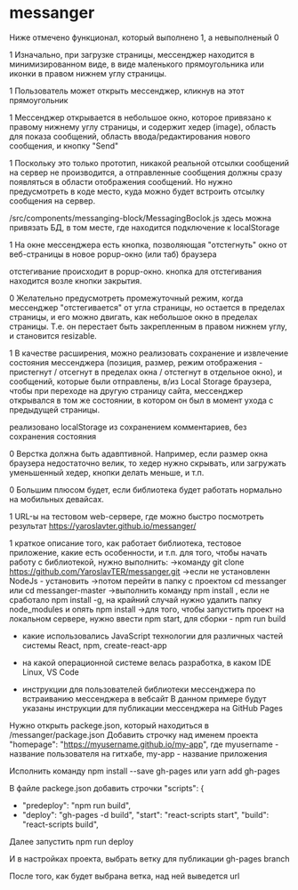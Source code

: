 # messanger

Ниже отмечено функционал, который выполнено 1, а невыполненый 0

1 Изначально, при загрузке страницы, мессенджер находится в минимизированном виде,
в виде маленького прямоугольника или иконки в правом нижнем углу страницы.

1 Пользователь может открыть мессенджер, кликнув на этот прямоугольник

1 Мессенджер открывается в небольшое окно, которое привязано к правому нижнему углу страницы,
и содержит хедер (image), область для показа сообщений, область ввода/редактирования нового сообщения,
и кнопку "Send"

1 Поскольку это только прототип, никакой реальной отсылки сообщений на сервер не производится,
а отправленные сообщения должны сразу появляться в области отображения сообщений.
Но нужно предусмотреть в коде место, куда можно будет встроить отсылку сообщения на сервер.

/src/components/messanging-block/MessagingBoclok.js здесь можна привязать БД, в том месте, где
находится подключение к localStorage

1 На окне мессенджера есть кнопка, позволяющая "отстегнуть" окно от веб-страницы
в новое popup-окно (или таб) браузера

отстегивание происходит в popup-окно. кнопка для отстегивания находится возле кнопки закрытия.

0 Желательно предусмотреть промежуточный режим, когда мессенджер "отстегивается" от угла страницы,
но остается в пределах страницы, и его можно двигать, как небольшое окно в пределах страницы.
Т.е. он перестает быть закрепленным в правом нижнем углу, и становится resizable.

1 В качестве расширения, можно реализовать сохранение и извлечение состояния мессенджера
(позиция, размер, режим отображения - пристегнут / отсегнут в пределах окна / отстегнут в отдельное окно),
и сообщений, которые были отправлены, в/из Local Storage браузера, чтобы при переходе на другую страницу сайта,
мессенджер открывался в том же состоянии, в котором он был в момент ухода с предыдущей страницы.

реализовано localStorage из сохранением комментариев, без сохранения состояния

0 Верстка должна быть адавптивной. Например, если размер окна браузера недостаточно велик,
то хедер нужно скрывать, или загружать уменьшенный хедер, кнопки делать меньше, и т.п.

0 Большим плюсом будет, если библиотека будет работать нормально на мобильных девайсах.

1 URL-ы на тестовом web-сервере, где можно быстро посмотреть результат
https://yaroslavter.github.io/messanger/

1 краткое описание того, как работает библиотека, тестовое приложение, какие есть особенности, и т.п.
для того, чтобы начать работу с библиотекой, нужно выполнить:
->команду git clone https://github.com/YaroslavTER/messanger.git
->если не установленн NodeJs - установить
->потом перейти в папку с проектом cd messanger или cd messanger-master
->выполнить команду npm install , если не сработало npm install -g, на крайний случай нужно удалить папку node_modules и опять npm install
->для того, чтобы запустить проект на локальном сервере, нужно ввести npm start, для сборки - npm run build

* какие использовались JavaScript технологии для различных частей системы
  React, npm, create-react-app

* на какой операционной системе велась разработка, в каком IDE
  Linux, VS Code

* инструкции для пользователей библиотеки мессенджера по встраиванию мессенджера в вебсайт
  В данном примере будут указаны инструкции для публикации мессенджера на GitHub Pages

Нужно открыть packege.json, который находиться в /messanger/package.json
Добавить строчку над именем проекта "homepage": "https://myusername.github.io/my-app",
где myusername - название пользователя на гитхабе, my-app - название приложения

Исполнить команду npm install --save gh-pages или yarn add gh-pages

В файле packege.json добавить строчки
"scripts": {

* "predeploy": "npm run build",
* "deploy": "gh-pages -d build",
  "start": "react-scripts start",
  "build": "react-scripts build",

Далее запустить npm run deploy

И в настройках проекта, выбрать ветку для публикации gh-pages branch

После того, как будет выбрана ветка, над ней выведется url
